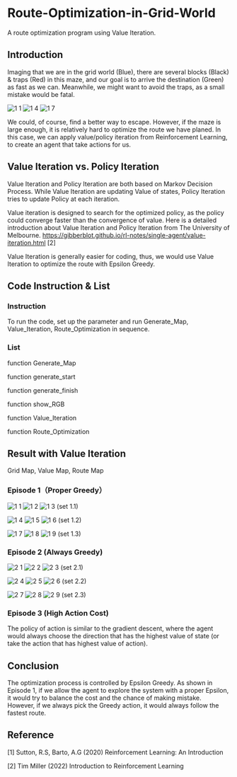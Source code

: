 # Route-Optimization-in-Grid-World
A route optimization program using Value Iteration.
## Introduction
Imaging that we are in the grid world (Blue), there are several blocks (Black) & traps (Red) in this maze, and our goal is to arrive the destination (Green) as fast as we can. Meanwhile, we might want to avoid the traps, as a small mistake would be fatal. 

![1 1](https://user-images.githubusercontent.com/112973740/220482612-1dc26b34-0d94-4b0b-acdb-e3f20a88e426.png)
![1 4](https://user-images.githubusercontent.com/112973740/220482627-f033086d-cee5-49aa-9331-64720bb750f2.png)
![1 7](https://user-images.githubusercontent.com/112973740/220482638-c92679ba-9cac-45d4-a29a-676622f54692.png)


We could, of course, find a better way to escape. However, if the maze is large enough, it is relatively hard to optimize the route we have planed. In this case, we can apply value/policy iteration from Reinforcement Learning, to create an agent that take actions for us.

## Value Iteration vs. Policy Iteration
Value Iteration and Policy Iteration are both based on Markov Decision Process. While Value Iteration are updating Value of states, Policy Iteration tries to update Policy at each iteration.

Value iteration is designed to search for the optimized policy, as the policy could converge faster than the convergence of value. 
Here is a detailed introduction about Value Iteration and Policy Iteration from The University of Melbourne. https://gibberblot.github.io/rl-notes/single-agent/value-iteration.html [2]

Value Iteration is generally easier for coding, thus, we would use Value Iteration to optimize the route with Epsilon Greedy.

## Code Instruction & List
### Instruction
To run the code, set up the parameter and run Generate_Map, Value_Iteration, Route_Optimization in sequence.
### List
function Generate_Map

function generate_start

function generate_finish

function show_RGB

function Value_Iteration

function Route_Optimization

## Result with Value Iteration
Grid Map, Value Map, Route Map
### Episode 1（Proper Greedy）
![1 1](https://user-images.githubusercontent.com/112973740/220482672-93fe9fc5-8c64-4c15-9627-aaac76294cad.png)
![1 2](https://user-images.githubusercontent.com/112973740/220482673-8af21547-0f4d-40a1-9d8d-5d3779b09350.png)
![1 3](https://user-images.githubusercontent.com/112973740/220482674-16af7fa2-da4b-4d3c-a157-d8a4e37d9aec.png)
 (set 1.1)

![1 4](https://user-images.githubusercontent.com/112973740/220482675-334a27d4-daa5-46a5-9a5f-e163ab0660a0.png)
![1 5](https://user-images.githubusercontent.com/112973740/220482676-5e84c2a1-7ff1-4810-a509-7be3121dd407.png)
![1 6](https://user-images.githubusercontent.com/112973740/220482677-cdb1d93b-95ac-4d5e-9baf-b4e70fec2678.png)
 (set 1.2)
 
![1 7](https://user-images.githubusercontent.com/112973740/220482678-a4b8e3fb-6862-4a9b-bf01-434f399ce41c.png)
![1 8](https://user-images.githubusercontent.com/112973740/220482680-276fce8b-7744-4e4e-ae2d-b16e605ab7b5.png)
![1 9](https://user-images.githubusercontent.com/112973740/220482681-bd2e85a4-bbc0-45b2-8169-04b1627ed81f.png)
 (set 1.3)

### Episode 2 (Always Greedy)
![2 1](https://user-images.githubusercontent.com/112973740/220483491-58637cce-4246-418a-999c-b33af1a75fbe.png)
![2 2](https://user-images.githubusercontent.com/112973740/220483492-ffff9b2e-00c3-4ee8-9586-e1462319829b.png)
![2 3](https://user-images.githubusercontent.com/112973740/220483493-67f38a02-c459-4a4b-8781-47aae66dd2bc.png)
 (set 2.1)

![2 4](https://user-images.githubusercontent.com/112973740/220483494-539edbb7-f500-4d66-a1a8-cf70599b748a.png)
![2 5](https://user-images.githubusercontent.com/112973740/220483495-f5a6106e-69c4-4a0e-88ac-950945181bb3.png)
![2 6](https://user-images.githubusercontent.com/112973740/220483497-445388b1-f796-4ea3-9f04-528258b71411.png)
 (set 2.2)

![2 7](https://user-images.githubusercontent.com/112973740/220483498-a7a4dc8d-ddd7-4b3d-8207-fc5ca41a91fa.png)
![2 8](https://user-images.githubusercontent.com/112973740/220483499-dff13b11-2d8f-495c-b54b-483be9a3429b.png)
![2 9](https://user-images.githubusercontent.com/112973740/220483500-5accf958-ccf6-44b6-9ed0-b2163ece5d7d.png)
 (set 2.3)

### Episode 3 (High Action Cost)


The policy of action is similar to the gradient descent, where the agent would always choose the direction that has the highest value of state (or take the action that has highest value of action).
## Conclusion
The optimization process is controlled by Epsilon Greedy. As shown in Episode 1, if we allow the agent to explore the system with a proper Epsilon, it would try to balance the cost and the chance of making mistake. However, if we always pick the Greedy action, it would always follow the fastest route.

## Reference
[1] Sutton, R.S, Barto, A.G (2020) Reinforcement Learning: An Introduction

[2] Tim Miller (2022) Introduction to Reinforcement Learning
